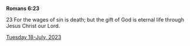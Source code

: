 **Romans 6:23**

23 For the wages of sin is death; but the gift of God is eternal life through Jesus Christ our Lord. 

[Tuesday 18-July, 2023](https://t.me/s/daily_scripture)
